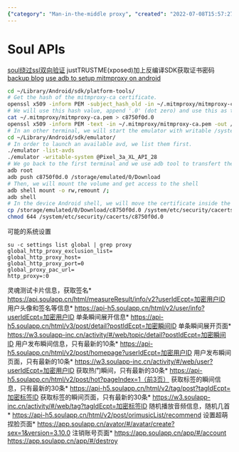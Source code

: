 ```yaml
---
{"category": "Man-in-the-middle proxy", "created": "2022-07-08T15:57:27.000Z", "date": "2022-07-08 15:57:27", "description": "This article provides instructions on how to set up a man-in-the-middle (MITM) proxy on an Android device using mitmproxy and access various API endpoints for Soul app data, such as user profiles, recent moments, hot instant moments, and audio playlists.", "modified": "2022-11-03T08:52:26.220Z", "tags": ["API", "audio source", "information gathering", "scraping", "soul", "text source", "video source"], "title": "Soul API"}
---
```

# Soul APIs
[soul绕过ssl双向验证](https://www.freesion.com/article/9811692393/) justTRUSTME(xposed)加上反编译SDK获取证书密码 [backup blog](https://blog.csdn.net/qq_38316655/article/details/104176882)
[use adb to setup mitmproxy on android](https://www.trickster.dev/post/setting-up-mitmproxy-with-android/)
```bash
cd ~/Library/Android/sdk/platform-tools/
# Get the hash of the mitmproxy-ca certificate.
openssl x509 -inform PEM -subject_hash_old -in ~/.mitmproxy/mitmproxy-ca.pem | head -1
# We will use this hash value, append '.0' (dot zero) and use this as the filename for the resulting Android certificate
cat ~/.mitmproxy/mitmproxy-ca.pem > c8750f0d.0
openssl x509 -inform PEM -text -in ~/.mitmproxy/mitmproxy-ca.pem -out /dev/null >> c8750f0d.0
# In an other terminal, we will start the emulator with writable /system volume
cd ~/Library/Android/sdk/emulator/
# In order to launch an available avd, we list them first.
./emulator -list-avds
./emulator -writable-system @Pixel_3a_XL_API_28
# We go back to the first terminal and we use adb tool to transfert the certificate
adb root
adb push c8750f0d.0 /storage/emulated/0/Download
# Then, we will mount the volume and get access to the shell
adb shell mount -o rw,remount /;
adb shell
# In the device Android shell, we will move the certificate inside the system partition in the folder '/system/etc/security/'
cp /storage/emulated/0/Download/c8750f0d.0 /system/etc/security/cacerts/
chmod 644 /system/etc/security/cacerts/c8750f0d.0
```
可能的系统设置
```log
su -c settings list global | grep proxy
global_http_proxy_exclusion_list=
global_http_proxy_host=
global_http_proxy_port=0
global_proxy_pac_url=
http_proxy=:0
```
灵魂测试卡片信息，获取签名*
https://api.soulapp.cn/html/measureResult/info/v2?userIdEcpt=加密用户ID
用户头像和签名等信息*
https://api-h5.soulapp.cn/html/v2/user/info?userIdEcpt=加密用户ID
单条瞬间展开信息*
https://api-h5.soulapp.cn/html/v3/post/detail?postIdEcpt=加密瞬间ID
单条瞬间展开页面*
https://w3.soulapp-inc.cn/activity/#/web/topic/detail?postIdEcpt=加密瞬间ID
用户发布瞬间信息，只有最新的10条*
https://api-h5.soulapp.cn/html/v2/post/homepage?userIdEcpt=加密用户ID
用户发布瞬间页面，只有最新的10条*
https://w3.soulapp-inc.cn/activity/#/web/user?userIdEcpt=加密用户ID
获取热门瞬间，只有最新的30条*
https://api-h5.soulapp.cn/html/v2/post/hot?pageIndex=1（前3页）
获取标签的瞬间信息，只有最新的30条*
https://api-h5.soulapp.cn/html/v2/tag/post?tagIdEcpt=加密标签ID
获取标签的瞬间页面，只有最新的30条*
https://w3.soulapp-inc.cn/activity/#/web/tag?tagIdEcpt=加密标签ID
随机播放音频信息，随机几首*
https://api-h5.soulapp.cn/html/v2/post/orimusicList/recommend
设置超萌捏脸页面*
https://app.soulapp.cn/avator/#/avatar/create?sex=1&version=3.10.0
注销账号页面*
https://app.soulapp.cn/app/#/account
https://app.soulapp.cn/app/#/destroy